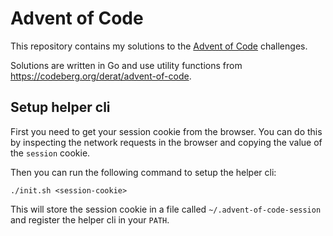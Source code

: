 # Advent of Code

This repository contains my solutions to the [Advent of Code](https://adventofcode.com/) challenges.

Solutions are written in Go and use utility functions from https://codeberg.org/derat/advent-of-code.

## Setup helper cli

First you need to get your session cookie from the browser. You can do this by inspecting the network requests in the browser and copying the value of the `session` cookie.

Then you can run the following command to setup the helper cli:

```shell
./init.sh <session-cookie>
```

This will store the session cookie in a file called `~/.advent-of-code-session` and register the helper cli in your `PATH`.
